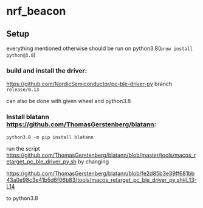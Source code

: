 # nrf_beacon


## Setup

everything mentioned otherwise should be run on python3.8(`brew install python@3.8`)

### build and install the driver:

https://github.com/NordicSemiconductor/pc-ble-driver-py branch `release/0.13`

can also be done with given wheel and python3.8

### Install blatann https://github.com/ThomasGerstenberg/blatann:

`python3.8 -m pip install blatann`

run the script https://github.com/ThomasGerstenberg/blatann/blob/master/tools/macos_retarget_pc_ble_driver_py.sh by changing 

https://github.com/ThomasGerstenberg/blatann/blob/fe2d85b3e39ff681bb43a0e98c3e41b5d6f06b83/tools/macos_retarget_pc_ble_driver_py.sh#L13-L14

to python3.8
